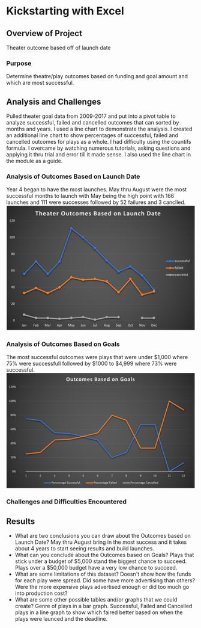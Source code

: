 # Kickstarting with Excel

## Overview of Project
Theater outcome based off of launch date
### Purpose
Determine theatre/play outcomes based on funding and goal amount and which are most successful.
## Analysis and Challenges
Pulled theater goal data from 2009-2017 and put into a pivot table to analyze successful, failed and cancelled outcomes that can sorted by months and years. I used a line chart to demonstrate the analysis. I created an additional line chart to show percentages of successful, failed and cancelled outcomes for plays as a whole. I had difficulty using the countifs formula. I overcame by watching numerous tutorials, asking questions and applying it thru trial and error till it made sense. I also used the line chart in the module as a guide.
### Analysis of Outcomes Based on Launch Date
Year 4 began to have the most launches. May thru August were the most successful months to launch with May being the high point with 166 launches and 111 were successes followed by 52 failures and 3 canclled.
![Theater_Outcomes_vs_Launch.png](Resources/Theater_Outcomes_vs_Launch.png)
### Analysis of Outcomes Based on Goals
The most successful outcomes were plays that were under $1,000 where 75% were successfull followed by $1000 to $4,999 where 73% were successful.
![Outcomes_vs_Goals](Resources/Outcomes_vs%20_Goals.png)
### Challenges and Difficulties Encountered

## Results

- What are two conclusions you can draw about the Outcomes based on Launch Date?
May thru August bring in the most success and it takes about 4 years to start seeing results and build launches.
- What can you conclude about the Outcomes based on Goals?
Plays that stick under a budget of $5,000 stand the biggest chance to succeed. Plays over a $50,000 budget have a very low chance to succeed.
- What are some limitations of this dataset?
Doesn't show how the funds for each play were spread. Did some have more advertising than others? Were the more expensive plays advertised enough or did too much go into production cost?
- What are some other possible tables and/or graphs that we could create?
Genre of plays in a bar graph. Successful, Failed and Cancelled plays in a line graph to show which faired better based on when the plays were launced and the deadline.  
